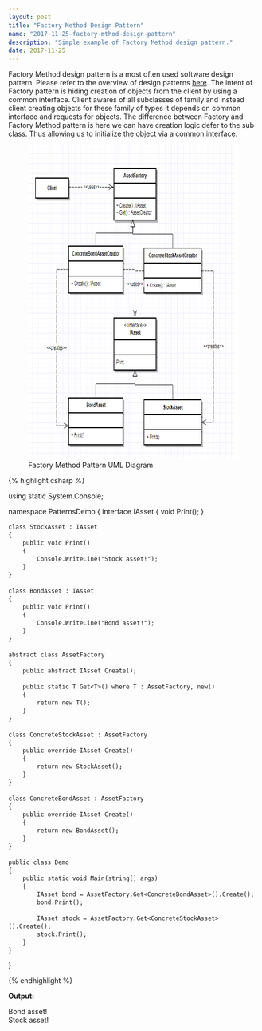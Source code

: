 ```yaml
---
layout: post
title: "Factory Method Design Pattern"
name: "2017-11-25-factory-mthod-design-pattern"
description: "Simple example of Factory Method design pattern."
date: 2017-11-25
---
```


<p>Factory Method design pattern is a most often used software design pattern. Please refer to the overview of design patterns <a href="http://vwtt.github.io/blog/2016/11/20/design-patterns-overview" target="_blank">here</a>. The intent of Factory pattern is hiding creation of objects from the client by using a common interface. Client awares of all subclasses of family and instead client creating objects for these family of types it depends on common interface and requests for objects. The difference between Factory and Factory Method pattern is here we can have creation logic defer to the sub class. Thus allowing us to initialize the object via a common interface.</p>

<p>
    <figure>
      <img src="/images/FactoryMethodPattern.png" alt="Factory Method Pattern UML Diagram" width="700px" height="630px" />
      <figcaption>Factory Method Pattern UML Diagram</figcaption>
    </figure>    
</p>

{% highlight csharp %}

using static System.Console;

namespace PatternsDemo
{
    interface IAsset
    {
        void Print();
    }

    class StockAsset : IAsset
    {
        public void Print()
        {
            Console.WriteLine("Stock asset!");
        }
    }

    class BondAsset : IAsset
    {
        public void Print()
        {
            Console.WriteLine("Bond asset!");
        }
    }

    abstract class AssetFactory
    {
        public abstract IAsset Create();

        public static T Get<T>() where T : AssetFactory, new()
        {
            return new T();
        }
    }

    class ConcreteStockAsset : AssetFactory
    {
        public override IAsset Create()
        {
            return new StockAsset();
        }
    }

    class ConcreteBondAsset : AssetFactory
    {
        public override IAsset Create()
        {
            return new BondAsset();
        }
    }

    public class Demo
    {
        public static void Main(string[] args)
        {
            IAsset bond = AssetFactory.Get<ConcreteBondAsset>().Create();
            bond.Print();

            IAsset stock = AssetFactory.Get<ConcreteStockAsset>().Create();
            stock.Print();
        }
    }
}

{% endhighlight %}

<b>Output:</b>
<p class="output">
Bond asset!<br>
Stock asset!
</p>